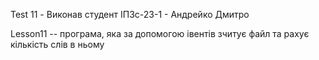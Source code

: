 Test 11 - Виконав студент ІПЗс-23-1 - Андрейко Дмитро

Lesson11 -- програма, яка за допомогою івентів зчитує файл та рахує кількість слів в ньому
